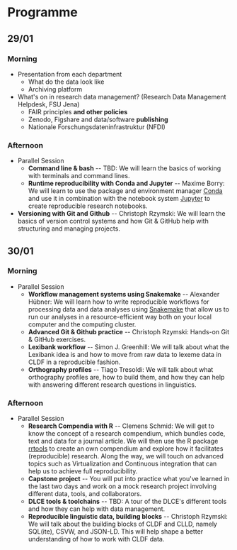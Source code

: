# Programme

## 29/01

### Morning

- Presentation from each department
    - What do the data look like
    - Archiving platform
- What's on in research data management? (Research Data Management Helpdesk, FSU Jena)
    - FAIR principles **and other policies**
    - Zenodo, Figshare and data/software **publishing**
    - Nationale Forschungsdateninfrastruktur (NFDI)


### Afternoon
- Parallel Session
    - **Command line & bash** -- TBD: We will learn the basics of working with
      terminals and command lines.
    - **Runtime reproducibility with Conda and Jupyter** -- Maxime Borry: We will learn to use the package and environment manager [Conda](https://docs.conda.io/en/latest) and use it in combination with the notebook system [Jupyter](https://jupyter.org) to create reproducible research notebooks.
- **Versioning with Git and Github** -- Christoph Rzymski: We will learn the
  basics of version control systems and how Git & GitHub help with structuring
  and managing projects.

## 30/01

### Morning

- Parallel Session
    - **Workflow management systems using Snakemake** -- Alexander Hübner: We will learn how to write reproducible workflows for processing data and data analyses using [Snakemake](https://snakemake.readthedocs.io/en/stable/) that allow us to run our analyses in a resource-efficient way both on your local computer and the computing cluster.
    - **Advanced Git & Github practice** -- Christoph Rzymski: Hands-on Git &
      GitHub exercises.
    - **Lexibank workflow** -- Simon J. Greenhill: We will talk about what the
      Lexibank idea is and how to move from raw data to lexeme data in CLDF in a
      reproducible fashion.
    - **Orthography profiles** -- Tiago Tresoldi: We will talk about what
      orthography profiles are, how to build them, and how they can help with
      answering different research questions in linguistics.


### Afternoon 

- Parallel Session
    - **Research Compendia with R** -- Clemens Schmid: We will get to know the concept of a research compendium, which bundles code, text and data for a journal article. We will then use the R package [rrtools](https://github.com/benmarwick/rrtools) to create an own compendium and explore how it facilitates (reproducible) research. Along the way, we will touch on advanced topics such as Virtualization and Continuous integration that can help us to achieve full reproducibility.
    - **Capstone project** -- You will put into practice what you've learned in the last two days and work on a mock research project involving different data, tools, and collaborators.
    - **DLCE tools & toolchains** -- TBD: A tour of the DLCE's different tools
      and how they can help with data management.
    - **Reproducible linguistic data, building blocks** -- Christoph Rzymski: We
      will talk about the building blocks of CLDF and CLLD, namely SQL(ite),
      CSVW, and JSON-LD. This will help shape a better understanding of how to
      work with CLDF data.
